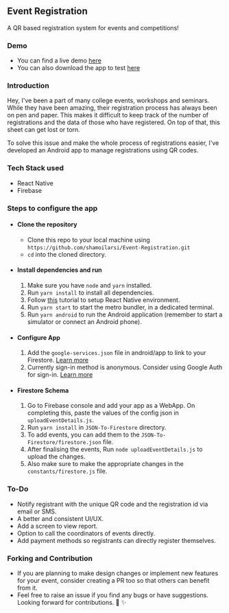 ## Event Registration

A QR based registration system for events and competitions!

### Demo

- You can find a live demo [here](https://www.linkedin.com/posts/shamoilarsi_github-reactnative-firebase-ugcPost-6707919741593415680-fYWw)
- You can also download the app to test [here](https://drive.google.com/file/d/1Yul7poaKJm7T3Z9q-jDp2DRR8NmTn2A1/view?usp=sharing)

### Introduction
Hey, I've been a part of many college events, workshops and seminars. While they have been amazing, their registration process has always been on pen and paper. This makes it difficult to keep track of the number of registrations and the data of those who have registered. 
On top of that, this sheet can get lost or torn. 

To solve this issue and make the whole process of registrations easier, I've developed an Android app to manage registrations using QR codes.


### Tech Stack used

- React Native
- Firebase

### Steps to configure the app

- #### Clone the repository

  - Clone this repo to your local machine using `https://github.com/shamoilarsi/Event-Registration.git`
  - `cd` into the cloned directory.

- #### Install dependencies and run

  1. Make sure you have `node` and `yarn` installed.
  2. Run `yarn install` to install all dependencies.
  3. Follow [this](https://www.tutorialspoint.com/react_native/react_native_environment_setup.htm) tutorial to setup React Native environment.
  4. Run `yarn start` to start the metro bundler, in a dedicated terminal.
  5. Run `yarn android` to run the Android application (remember to start a simulator or connect an Android phone).

- #### Configure App

  1. Add the `google-services.json` file in android/app to link to your Firestore. [Learn more](https://rnfirebase.io/#2-android-setup)
  2. Currently sign-in method is anonymous. Consider using Google Auth for sign-in. [Learn more](https://rnfirebase.io/auth/social-auth#google)
  
  
- #### Firestore Schema

  1. Go to Firebase console and add your app as a WebApp. On completing this, paste the values of the config json in `uploadEventDetails.js`.
  2. Run `yarn install` in `JSON-To-Firestore` directory.
  3. To add events, you can add them to the `JSON-To-Firestore/firestore.json` file.
  4. After finalising the events, Run `node uploadEventDetails.js` to upload the changes.
  5. Also make sure to make the appropriate changes in the `constants/firestore.js` file.

### To-Do

- Notify registrant with the unique QR code and the registration id via email or SMS.
- A better and consistent UI/UX.
- Add a screen to view report.
- Option to call the coordinators of events directly.
- Add payment methods so registrants can directly register themselves.

### Forking and Contribution
- If you are planning to make design changes or implement new features for your event, consider creating a PR too so that others can benefit from it.
- Feel free to raise an issue if you find any bugs or have suggestions.
Looking forward for contributions. 💯 ✨
